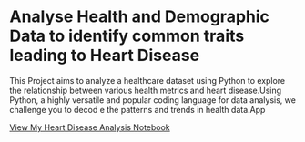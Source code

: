 # Analyse Health and Demographic Data to identify common traits leading to Heart Disease
This Project aims to analyze a healthcare dataset using Python to explore the relationship between various health metrics and heart disease.Using Python, a highly versatile and popular coding language for data analysis, we challenge you to decod e the patterns and trends in health data.App

[View My Heart Disease Analysis Notebook](Analyse_Health_and_Demogrphic_Data_to_identify_common_traits_leading_to_Heart_Disease_Practo_Certified.ipynb)
